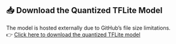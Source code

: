 
## 📥 Download the Quantized TFLite Model

The model is hosted externally due to GitHub’s file size limitations.  
👉 [Click here to download the quantized TFLite model](https://drive.google.com/file/d/1XmqGUvrRYGFA79g0wnH1Z_4Peb88xuBA/view?usp=sharing)

